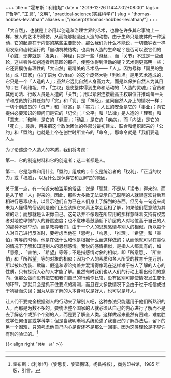 +++
title = "霍布斯：利维坦"
date = "2019-12-26T14:47:02+08:00"
tags = ["哲学", "工具", "文明", "practical-science(实践科学)"]
slug = "thomas-hobbes-leviathan"
aliases = ["/excerpt/thomas-hobbes-leviathan/"]
+++

「大自然」，也就是上帝用以创造和治理世界的艺术，也像在许多其它事物上一样，被人的艺术所模仿，从而能够制造出人造的动物。由于生命只是肢体的一种运动，它的起源在于内部的某些主要部分，那么我们为什么不能说，一切像钟表一样用发条和齿轮运行的「自动机械结构」也具有人造的生命呢？是否可以说它们的「心脏」无非就是「发条」，「神经」只是一些「游丝」，而「关节」不过是一些齿轮，这些零件如创造者所意图的那样，使整体得到活动的呢？艺术则更高明一些：它还要模仿有理性的「大自然」最精美的艺术品——「人」。因为号称「国民的整体」或「国家」（拉丁语为 Civitas）的这个庞然大物「利维坦」是用艺术造成的，它只是一个「人造的人」；虽然它远比自然人身高力大，而是以保护自然人为其目的；在「利维坦」中，「主权」是使整体得到生命和活动的「人造的灵魂」；官员和其他司法、行政人员是人造的「关节」；用以紧密连接最高主权职位并推动每一关节和成员执行其任务的「赏」和「罚」是「神经」，这同自然人身上的情况一样；一切个别成员的「资产」和「财富」是「实力」；人民的安全是它的「事业」；向它提供必要知识的顾问们是它的「记忆」；「公平」和「法律」是人造的「理智」和「意志」；「和睦」是它的「健康」；「动乱」是它的「疾病」，而「内战」是它的「死亡」。最后，用来把这个政治团体的各部分最初建立、联合和组织起来的「公约」和「盟约」也就是上帝在创世时所宣布的「命令」，那命令就是「我们要造人」。

为了论述这个人造人的本质，我们将考虑：

第一、它的制造材料和它的创造者；这二者都是人。

第二、它是怎样和用什么「盟约」组成的；什么是统治者的「权利」、「正当的权力」或「权威」，以及什么是保存它和瓦解它的原因。

关于第一点，有一句近来被滥用的俗话：说是「智慧」不是从「读书」得来的，而是从了解「人」得来的。因此，那些大多数无法显示自己聪明的人就很喜欢背后互相进行恶毒攻击，以显示他们自为已在人们身上了解到的东西。但另有一句近来尚未为人懂得的俗话则是他们正应该照它来真正学会互相了解，如果他们愿意勉为其难的话；而那就是认识你自己。这句话并不像现在所应用的那样意味着支持有权势者对地位卑微的人的野蛮态度；也不意味着鼓励低下阶层的人对地位高于自己的人的那种不逊举动，而是教导我们，由于一个人的思想感情与别人的相似，所以每个人对自己进行反省时，要考虑当他在「思考」、「构思」、「推理」、「希望」和「害怕」等等的时候，他是在做什么和他是根据什么而这样做的；从而他就可以在类似的情况下了解和知道别人的思想感情。我说的感情相似，是指人人都具有的，如「意愿」、「害怕」、「希望」等等；不是指感情对象的相似，即「所意愿」、「所害怕」和「所希望」等的对象的相似：因为个人的素质和各人所受的教育千差万别，所以被以伪装、欺骗、假造和谬论掩盖并混淆得像现在这样难于被人了解的人心的性质，只有探究人心的人才能了解。虽然有时我们也从人们的行动上看出他们的意向，但那么做而没有把它和我们自己的行动作比较，没有区别可能使情况发生变化的环节，那就只会是抓不住要点的猜测，而且在大多数情况下会由于过于相信或过于猜疑而失误；因为从事了解的人本身可以是好人，也可以是坏人。

让人们不要完全根据别人的行动来了解别人吧，这种办法只能适用于他们所熟识的人，而那是为数不多的。要统治整个国家的人就必须从自己的内心进行了解而不是去了解这个或那个个别的人，而是要了解全人类。这样做起来虽然有困难，难度胜过学任何语言或学科学；但是当我明晰地系统论述了我自己的了解办法后，留下的另一个困难，只须考虑他自己内心是否还不是那么一回事。因为这类理论是不容许有别的验证的。[^1]

{{< align right "`付邦　译`" >}}

---

[^1]: 霍布斯：《利维坦》（黎思复、黎延弼译，杨昌裕校），商务印书馆，1985 年版，引言。
